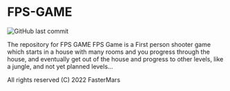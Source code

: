 # FPS-GAME
![GitHub last commit](https://img.shields.io/github/last-commit/FasterMars/FPS-GAME?style=plastic)

The repository for FPS GAME
FPS Game is a First person shooter game which starts in a house with many rooms and you progress through the house, and eventually get out of the house and progress to other levels, like a jungle, and not yet planned levels... 

All rights reserved (C) 2022 FasterMars
